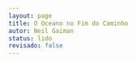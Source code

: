 ```yaml
---
layout: page
title: O Oceano no Fim do Caminho
autor: Neil Gaiman
status: lido
revisado: false
---
```

